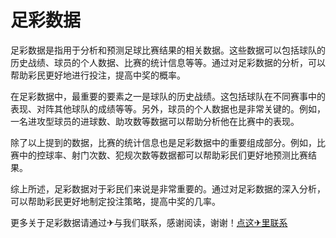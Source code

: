 # 足彩数据

足彩数据是指用于分析和预测足球比赛结果的相关数据。这些数据可以包括球队的历史战绩、球员的个人数据、比赛的统计信息等等。通过对足彩数据的分析，可以帮助彩民更好地进行投注，提高中奖的概率。

在足彩数据中，最重要的要素之一是球队的历史战绩。这包括球队在不同赛事中的表现、对阵其他球队的成绩等等。另外，球员的个人数据也是非常关键的。例如，一名进攻型球员的进球数、助攻数等数据可以帮助分析他在比赛中的表现。

除了以上提到的数据，比赛的统计信息也是足彩数据中的重要组成部分。例如，比赛中的控球率、射门次数、犯规次数等数据都可以帮助彩民们更好地预测比赛结果。

综上所述，足彩数据对于彩民们来说是非常重要的。通过对足彩数据的深入分析，可以帮助彩民更好地制定投注策略，提高中奖的几率。

更多关于足彩数据请通过✈与我们联系，感谢阅读，谢谢！[点这✈里联系](https://ss.k02.cc)